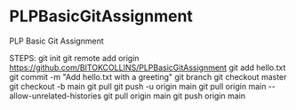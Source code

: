 # PLPBasicGitAssignment
PLP Basic Git Assignment

STEPS:
  git init
  git remote add origin https://github.com/BITOKCOLLINS/PLPBasicGitAssignment
  git add hello.txt
  git commit -m "Add hello.txt with a greeting"
  git branch
  git checkout master
  git checkout -b main
  git pull
  git push -u origin main
  git pull origin main --allow-unrelated-histories
  git pull origin main
  git push origin main
